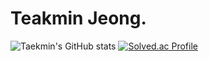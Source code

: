 # Teakmin Jeong.
![Taekmin's GitHub stats](https://github-readme-stats.vercel.app/api?username=jtm0609&show_icons=true&theme=radical)
[![Solved.ac Profile](http://mazassumnida.wtf/api/v2/generate_badge?boj=jtm0609)](https://solved.ac/jtm0609/)

